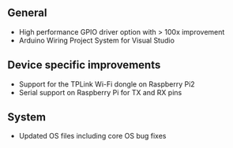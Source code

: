 ## General
- High performance GPIO driver option with > 100x improvement
- Arduino Wiring Project System for Visual Studio

## Device specific improvements
- Support for the TPLink Wi-Fi dongle on Raspberry Pi2
- Serial support on Raspberry Pi for TX and RX pins

## System
- Updated OS files including core OS bug fixes